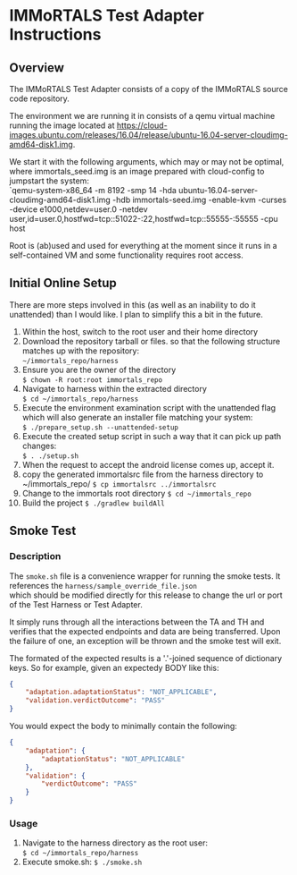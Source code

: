 # IMMoRTALS Test Adapter Instructions

## Overview
The IMMoRTALS Test Adapter consists of a copy of the IMMoRTALS source code repository.

The environment we are running it in consists of a qemu virtual machine running the image located at https://cloud-images.ubuntu.com/releases/16.04/release/ubuntu-16.04-server-cloudimg-amd64-disk1.img.

We start it with the following arguments, which may or may not be optimal, where immortals_seed.img is an image prepared with cloud-config to jumpstart the system:  
`qemu-system-x86_64 -m 8192 -smp 14 -hda ubuntu-16.04-server-cloudimg-amd64-disk1.img -hdb immortals-seed.img -enable-kvm -curses -device e1000,netdev=user.0 -netdev user,id=user.0,hostfwd=tcp::51022-:22,hostfwd=tcp::55555-:55555  -cpu host

Root is (ab)used and used for everything at the moment since it runs in a self-contained VM and some functionality requires root access.

## Initial Online Setup

There are more steps involved in this (as well as an inability to do it unattended) than I would like. I plan to simplify this a bit in the future.

1.  Within the host, switch to the root user and their home directory
2.  Download the repository tarball or files. so that the following structure matches up with the repository:  
    `~/immortals_repo/harness`
3.  Ensure you are the owner of the directory  
    `$ chown -R root:root immortals_repo`
4.  Navigate to harness within the extracted directory  
    `$ cd ~/immortals_repo/harness`
5.  Execute the environment examination script with the unattended flag which will also generate an installer file matching your system:  
    `$ ./prepare_setup.sh --unattended-setup`
6.  Execute the created setup script in such a way that it can pick up path changes:  
    `$ . ./setup.sh`
7.  When the request to accept the android license comes up, accept it.
8.  copy the generated immortalsrc file from the harness directory to ~/immortals_repo/
    `$ cp immortalsrc ../immortalsrc`
9.  Change to the immortals root directory
    `$ cd ~/immortals_repo`
9.  Build the project
    `$ ./gradlew buildAll`
  
## Smoke Test

### Description

The `smoke.sh` file is a convenience wrapper for running the smoke tests. It references the `harness/sample_override_file.json`  
which should be modified directly for this release to change the url or port of the Test Harness or Test Adapter. 

It simply runs through all the interactions between the TA and TH and verifies that the expected endpoints and data are being transferred.  Upon the failure of one, an exception will be thrown and the smoke test will exit.

The formated of the expected results is a '.'-joined sequence of dictionary keys. So for example, given an expectedy BODY like this:  
```json
{
    "adaptation.adaptationStatus": "NOT_APPLICABLE",
    "validation.verdictOutcome": "PASS"
}
```

You would expect the body to minimally contain the following:  
```json
{
    "adaptation": {
        "adaptationStatus": "NOT_APPLICABLE"
    },
    "validation": {
        "verdictOutcome": "PASS"
    }
}
```

### Usage

1.  Navigate to the harness directory as the root user:  
    `$ cd ~/immortals_repo/harness`
2.  Execute smoke.sh:
    `$ ./smoke.sh`
